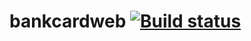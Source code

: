 # bankcardweb [![Build status](https://ci.appveyor.com/api/projects/status/xfsmaom2kqc1gigu?svg=true)](https://ci.appveyor.com/project/EkaterinaEv/bankcardweb-73hkw)
